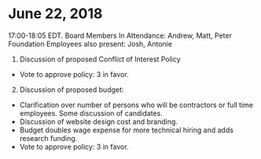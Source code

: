 June 22, 2018
==============================

17:00-18:05 EDT.
Board Members In Attendance: Andrew, Matt, Peter
Foundation Employees also present: Josh, Antonie

1. Discussion of proposed Conflict of Interest Policy

- Vote to approve policy: 3 in favor. 

2. Discussion of proposed budget: 

- Clarification over number of persons who will be contractors or full time employees. Some discussion of candidates.
- Discussion of website design cost and branding. 
- Budget doubles wage expense for more technical hiring and adds research funding.
- Vote to approve policy: 3 in favor. 
